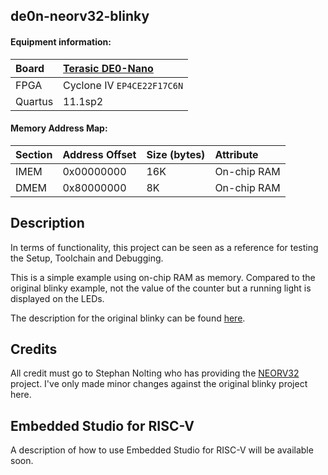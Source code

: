 ## de0n-neorv32-blinky

#### Equipment information:

| Board   | [Terasic DE0-Nano](https://www.terasic.com.tw/cgi-bin/page/archive.pl?Language=English&CategoryNo=139&No=593) |
| :------ | :---------- |
| FPGA    | Cyclone IV `EP4CE22F17C6N` |
| Quartus | 11.1sp2    |

#### Memory Address Map:

| Section | Address Offset | Size (bytes) | Attribute |
| :------ | :------------- | :----------- | :---------|
| IMEM    | 0x00000000     | 16K          | On-chip RAM |
| DMEM    | 0x80000000     | 8K           | On-chip RAM |


## Description

In terms of functionality, this project can be seen as a reference for testing
the Setup, Toolchain  and Debugging. 

This is a simple example using on-chip RAM as memory. Compared to the original
blinky example, not the value of the counter but a running light is displayed
on the LEDs. 

The description for the original blinky can be found [here](https://github.com/emb4fun/neorv32/tree/master/setups/quartus/de0-nano-test-setup). 

## Credits
All credit must go to Stephan Nolting who has providing the [NEORV32](https://github.com/stnolting/neorv32) project. I've only made minor changes against the original blinky project here. 

## Embedded Studio for RISC-V
A description of how to use Embedded Studio for RISC-V will be available soon.